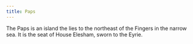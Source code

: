 ```yaml
---
title: Paps
---
```


The Paps is an island the lies to the northeast of the Fingers in the narrow sea. It is the seat of House Elesham, sworn to the Eyrie.






